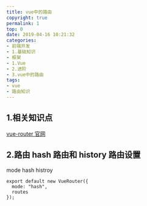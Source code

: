 ```yaml
---
title: vue中的路由
copyright: true
permalink: 1
top: 0
date: 2019-04-16 10:21:32
categories:
- 前端开发
- 1.基础知识
- 框架
- 1.Vue
- 2.进阶
- 3.vue中的路由
tags:
- vue
- 路由知识
---
```


## 1.相关知识点

[vue-router 官网](https://router.vuejs.org/zh/)

## 2.路由 hash 路由和 history 路由设置

mode hash histroy

```
export default new VueRouter({
  mode: "hash",
  routes
});
```

